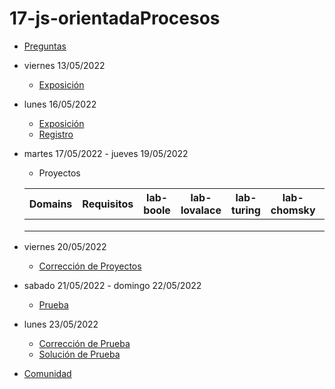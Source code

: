 # 17-js-orientadaProcesos

- [Preguntas](https://escuela.it/cursos/curso-recurrencia-desarrollo-software/clase/patron)
- viernes 13/05/2022
  - [Exposición](https://escuela.it/cursos/curso-recurrencia-desarrollo-software/clase/patron)
- lunes 16/05/2022
  - [Exposición](https://escuela.it/cursos/curso-recurrencia-desarrollo-software/clase/patron)
  - [Registro](https://forms.gle/pA2QvsW32P4KtTD77)
- martes 17/05/2022 - jueves 19/05/2022
  - Proyectos
  
  |Domains|Requisitos|lab-boole|lab-lovalace|lab-turing|lab-chomsky|lab-dijkstra|
  |-------|----------|---------|------------|----------|-----------|--------------|
  |       |          |         |            |          |           |              |
  |       |          |         |            |          |           |              |
  |       |          |         |            |          |           |              |
- viernes 20/05/2022
  - [Corrección de Proyectos](https://escuela.it/cursos/curso-recurrencia-desarrollo-software/clase/patron)
- sabado 21/05/2022 - domingo 22/05/2022
  - [Prueba](https://forms.gle/hB9UJoN2PYiexctH8)
- lunes 23/05/2022
  - [Corrección de Prueba](https://escuela.it/cursos/curso-recurrencia-desarrollo-software/clase/patron)
  - [Solución de Prueba](https://docs.google.com/spreadsheets/d/1Uwtqa5VdD5wK2X7eLgkS6_th16aPnsW8pa5Ft2TyLPo/edit#gid=0)
- [Comunidad](https://app.slack.com/client/T02S3KYD464/C02TTH0J33P)

